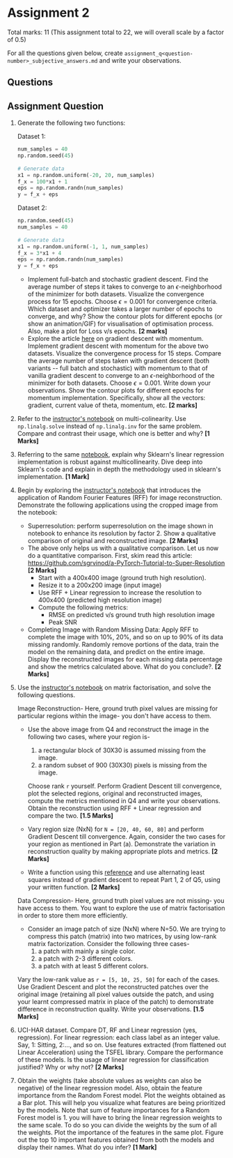 # Assignment 2

Total marks: 11 (This assignment total to 22, we will overall scale by a factor of 0.5)

For all the questions given below, create `assignment_q<question-number>_subjective_answers.md` and write your observations.

## Questions
## Assignment Question

1. Generate the following two functions:

    Dataset 1:
    ```python
    num_samples = 40
    np.random.seed(45) 
        
    # Generate data
    x1 = np.random.uniform(-20, 20, num_samples)
    f_x = 100*x1 + 1
    eps = np.random.randn(num_samples)
    y = f_x + eps
    ```
    
    Dataset 2: 
    ```python
    np.random.seed(45)
    num_samples = 40
        
    # Generate data
    x1 = np.random.uniform(-1, 1, num_samples)
    f_x = 3*x1 + 4
    eps = np.random.randn(num_samples)
    y = f_x + eps
    ```

    - Implement full-batch and stochastic gradient descent. Find the average number of steps it takes to converge to an $\epsilon$-neighborhood of the minimizer for both datasets. Visualize the convergence process for 15 epochs. Choose $\epsilon = 0.001$ for convergence criteria. Which dataset and optimizer takes a larger number of epochs to converge, and why? Show the contour plots for different epochs (or show an animation/GIF) for visualisation of optimisation process. Also, make a plot for Loss v/s epochs. **[2 marks]**
   - Explore the article [here](https://machinelearningmastery.com/gradient-descent-with-momentum-from-scratch/#:~:text=Momentum%20is%20an%20extension%20to,spots%20of%20the%20search%20space.) on gradient descent with momentum. Implement gradient descent with momentum for the above two datasets. Visualize the convergence process for 15 steps. Compare the average number of steps taken with gradient descent (both variants -- full batch and stochastic) with momentum to that of vanilla gradient descent to converge to an $\epsilon$-neighborhood of the minimizer for both datasets. Choose $\epsilon = 0.001$. Write down your observations. Show the contour plots for different epochs for momentum implementation. Specifically, show all the vectors: gradient, current value of theta, momentum, etc. **[2 marks]**
     
2. Refer to the [instructor's notebook](https://nipunbatra.github.io/ml-teaching/notebooks/dummy-variables-multi-colinearity.html) on multi-colinearity. Use `np.linalg.solve` instead of `np.linalg.inv` for the same problem. Compare and contrast their usage, which one is better and why? **[1 Marks]**

3. Referring to the same [notebook](https://nipunbatra.github.io/ml-teaching/notebooks/dummy-variables-multi-colinearity.html), explain why Sklearn's linear regression implementation is robust against multicollinearity. Dive deep into Sklearn's code and explain in depth the methodology used in sklearn's implementation. **[1 Mark]**
   
4. Begin by exploring the [instructor's notebook](https://github.com/nipunbatra/ml-teaching/blob/master/notebooks/siren.ipynb) that introduces the application of Random Fourier Features (RFF) for image reconstruction. Demonstrate the following applications using the cropped image from the notebook:
    - Superresolution: perform superresolution on the image shown in notebook to enhance its resolution by factor 2. Show a qualitative comparison of original and reconstructed image. **[2 Marks]**
    - The above only helps us with a qualitative comparison. Let us now do a quantitative comparison. First, skim read this article: https://github.com/sgrvinod/a-PyTorch-Tutorial-to-Super-Resolution **[2 Marks]**
        - Start with a 400x400 image (ground truth high resolution).
        - Resize it to a 200x200 image (input image)
        - Use RFF + Linear regression to increase the resolution to 400x400 (predicted high resolution image)
        - Compute the following metrics:
            - RMSE on predicted v/s ground truth high resolution image
            - Peak SNR
    - Completing Image with Random Missing Data: Apply RFF to complete the image with 10%, 20%, and so on up to 90% of its data missing randomly. Randomly remove portions of the data, train the model on the remaining data, and predict on the entire image. Display the reconstructed images for each missing data percentage and show the metrics calculated above. What do you conclude?. **[2 Marks]**

5. Use the [instructor's notebook](https://github.com/nipunbatra/ml-teaching/blob/master/notebooks/movie-recommendation-knn-mf.ipynb) on matrix factorisation, and solve the following questions. 

    Image Reconstruction-
    Here, ground truth pixel values are missing for particular regions within the image- you don't have access to them.

    - Use the above image from Q4 and reconstruct the image in the following two cases, where your region is-
        1. a rectangular block of 30X30 is assumed missing from the image. 
        2. a random subset of 900 (30X30) pixels is missing from the image. 
    
        Choose rank `r` yourself. Perform Gradient Descent till convergence, plot the selected regions, original and reconstructed images, compute the metrics mentioned in Q4 and write your observations. 
        Obtain the reconstruction using RFF + Linear regression and compare the two. **[1.5 Marks]**

    - Vary region size (NxN) for ```N = [20, 40, 60, 80]``` and perform Gradient Descent till convergence. Again, consider the two cases for your region as mentioned in Part (a). Demonstrate the variation in reconstruction quality by making appropriate plots and metrics. **[2 Marks]**
            
    - Write a function using this [reference](https://pytorch.org/docs/stable/generated/torch.linalg.lstsq.html) and use alternating least squares instead of gradient descent to repeat Part 1, 2 of Q5, using your written function. **[2 Marks]**
    
    Data Compression-
    Here, ground truth pixel values are not missing- you have access to them. You want to explore the use of matrix factorisation in order to store them more efficiently.

    - Consider an image patch of size (NxN) where N=50. We are trying to compress this patch (matrix) into two matrices, by using low-rank matrix factorization. Consider the following three cases-
        1. a patch with mainly a single color.
        2. a patch with 2-3 different colors.
        3. a patch with at least 5 different colors.

     Vary the low-rank value as ```r = [5, 10, 25, 50]```  for each of the cases. Use Gradient Descent and plot the reconstructed patches over the original image (retaining all pixel values outside the patch, and using your learnt compressed matrix in place of the patch) to demonstrate difference in reconstruction quality. Write your observations. **[1.5 Marks]**


6. UCI-HAR dataset. Compare DT, RF and Linear regression (yes, regression). For linear regression: each class label as an integer value. Say, 1: Sitting, 2:..., and so on. Use features extracted (from flattened out Linear Acceleration) using the TSFEL library. Compare the performance of these models. Is the usage of linear regression for classification justified? Why or why not? **[2 Marks]**

7. Obtain the weights (take absolute values as weights can also be negative) of the linear regression model. Also, obtain the feature importance from the Random Forest model. Plot the weights obtained as a Bar plot. This will help you visualize what features are being prioritized by the models. Note that sum of feature importances for a Random Forest model is 1. you will have to bring the linear regression weights to the same scale. To do so you can divide the weights by the sum of all the weights. Plot the importance of the features in the same plot. Figure out the top 10 important features obtained from both the models and display their names. What do you infer? **[1 Mark]**

